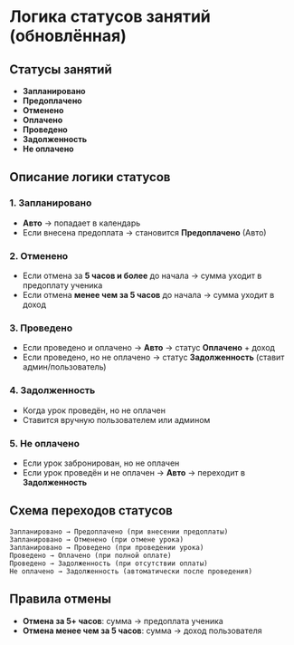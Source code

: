 # Логика статусов занятий (обновлённая)

## Статусы занятий

- **Запланировано**
- **Предоплачено**
- **Отменено**
- **Оплачено**
- **Проведено**
- **Задолженность**
- **Не оплачено**

## Описание логики статусов

### 1. Запланировано

- **Авто** → попадает в календарь
- Если внесена предоплата → становится **Предоплачено** (Авто)

### 2. Отменено

- Если отмена за **5 часов и более** до начала → сумма уходит в предоплату ученика
- Если отмена **менее чем за 5 часов** до начала → сумма уходит в доход

### 3. Проведено

- Если проведено и оплачено → **Авто** → статус **Оплачено** + доход
- Если проведено, но не оплачено → статус **Задолженность** (ставит админ/пользователь)

### 4. Задолженность

- Когда урок проведён, но не оплачен
- Ставится вручную пользователем или админом

### 5. Не оплачено

- Если урок забронирован, но не оплачен
- Если урок проведён и не оплачен → **Авто** → переходит в **Задолженность**

## Схема переходов статусов

```
Запланировано → Предоплачено (при внесении предоплаты)
Запланировано → Отменено (при отмене урока)
Запланировано → Проведено (при проведении урока)
Проведено → Оплачено (при полной оплате)
Проведено → Задолженность (при отсутствии оплаты)
Не оплачено → Задолженность (автоматически после проведения)
```

## Правила отмены

- **Отмена за 5+ часов**: сумма → предоплата ученика
- **Отмена менее чем за 5 часов**: сумма → доход пользователя 

